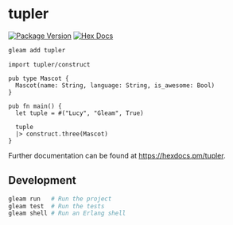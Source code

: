 # tupler

[![Package Version](https://img.shields.io/hexpm/v/tupler)](https://hex.pm/packages/tupler)
[![Hex Docs](https://img.shields.io/badge/hex-docs-ffaff3)](https://hexdocs.pm/tupler/)

```sh
gleam add tupler
```

```gleam
import tupler/construct

pub type Mascot {
  Mascot(name: String, language: String, is_awesome: Bool)
}

pub fn main() {
  let tuple = #("Lucy", "Gleam", True)

  tuple
  |> construct.three(Mascot)
}
```

Further documentation can be found at <https://hexdocs.pm/tupler>.

## Development

```sh
gleam run   # Run the project
gleam test  # Run the tests
gleam shell # Run an Erlang shell
```

